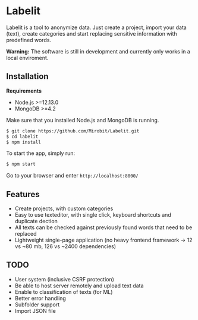 # Labelit

Labelit is a tool to anonymize data. Just create a project, import your data (text), create categories and start replacing sensitive information with predefined words.

**Warning:** The software is still in development and currently only works in a local enviroment.

## Installation

**Requirements**

- Node.js >=12.13.0
- MongoDB >=4.2

Make sure that you installed Node.js and MongoDB is running.

```bash
$ git clone https://github.com/Mirobit/Labelit.git
$ cd labelit
$ npm install
```

To start the app, simply run:

```bash
$ npm start
```

Go to your browser and enter `http://localhost:8000/`

## Features

- Create projects, with custom categories
- Easy to use texteditor, with single click, keyboard shortcuts and duplicate dection
- All texts can be checked against previously found words that need to be replaced
- Lightweight single-page application (no heavy frontend framework -> 12 vs ~80 mb, 126 vs ~2400 dependencies)

## TODO

- User system (inclusive CSRF protection)
- Be able to host server remotely and upload text data
- Enable to classification of texts (for ML)
- Better error handling
- Subfolder support
- Import JSON file
